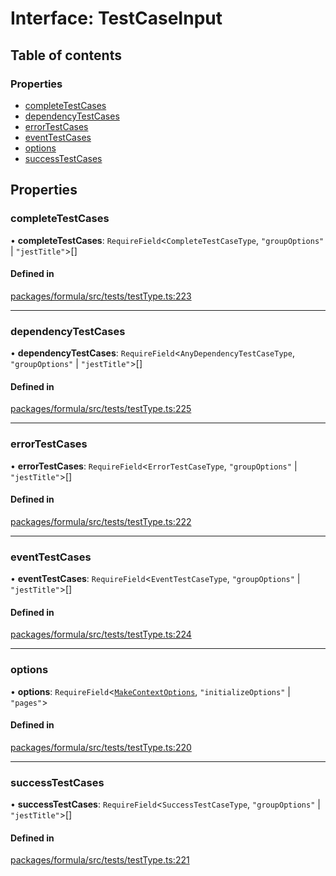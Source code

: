 # Interface: TestCaseInput

## Table of contents

### Properties

- [completeTestCases](TestCaseInput.md#completetestcases)
- [dependencyTestCases](TestCaseInput.md#dependencytestcases)
- [errorTestCases](TestCaseInput.md#errortestcases)
- [eventTestCases](TestCaseInput.md#eventtestcases)
- [options](TestCaseInput.md#options)
- [successTestCases](TestCaseInput.md#successtestcases)

## Properties

### <a id="completetestcases" name="completetestcases"></a> completeTestCases

• **completeTestCases**: `RequireField`<`CompleteTestCaseType`, `"groupOptions"` \| `"jestTitle"`\>[]

#### Defined in

[packages/formula/src/tests/testType.ts:223](https://github.com/mashcard/mashcard/blob/main/packages/formula/src/tests/testType.ts#L223)

---

### <a id="dependencytestcases" name="dependencytestcases"></a> dependencyTestCases

• **dependencyTestCases**: `RequireField`<`AnyDependencyTestCaseType`, `"groupOptions"` \| `"jestTitle"`\>[]

#### Defined in

[packages/formula/src/tests/testType.ts:225](https://github.com/mashcard/mashcard/blob/main/packages/formula/src/tests/testType.ts#L225)

---

### <a id="errortestcases" name="errortestcases"></a> errorTestCases

• **errorTestCases**: `RequireField`<`ErrorTestCaseType`, `"groupOptions"` \| `"jestTitle"`\>[]

#### Defined in

[packages/formula/src/tests/testType.ts:222](https://github.com/mashcard/mashcard/blob/main/packages/formula/src/tests/testType.ts#L222)

---

### <a id="eventtestcases" name="eventtestcases"></a> eventTestCases

• **eventTestCases**: `RequireField`<`EventTestCaseType`, `"groupOptions"` \| `"jestTitle"`\>[]

#### Defined in

[packages/formula/src/tests/testType.ts:224](https://github.com/mashcard/mashcard/blob/main/packages/formula/src/tests/testType.ts#L224)

---

### <a id="options" name="options"></a> options

• **options**: `RequireField`<[`MakeContextOptions`](MakeContextOptions.md), `"initializeOptions"` \| `"pages"`\>

#### Defined in

[packages/formula/src/tests/testType.ts:220](https://github.com/mashcard/mashcard/blob/main/packages/formula/src/tests/testType.ts#L220)

---

### <a id="successtestcases" name="successtestcases"></a> successTestCases

• **successTestCases**: `RequireField`<`SuccessTestCaseType`, `"groupOptions"` \| `"jestTitle"`\>[]

#### Defined in

[packages/formula/src/tests/testType.ts:221](https://github.com/mashcard/mashcard/blob/main/packages/formula/src/tests/testType.ts#L221)
